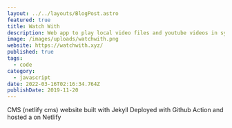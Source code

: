 ```yaml
---
layout: ../../layouts/BlogPost.astro
featured: true
title: Watch With
description: Web app to play local video files and youtube videos in sync with your friends for a great movie night! Built with Nuxt and Socket
image: /images/uploads/watchwith.png
website: https://watchwith.xyz/
published: true
tags:
  - code
category:
  - javascript
date: 2022-03-16T02:16:34.764Z
publishDate: 2019-11-20
---
```


CMS (netlify cms) website built with Jekyll Deployed with Github Action and hosted a on Netlify
